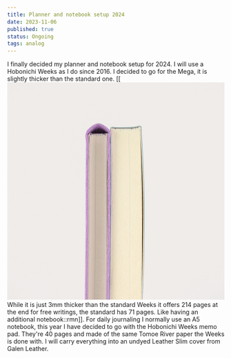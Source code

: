 ```yaml
---
title: Planner and notebook setup 2024
date: 2023-11-06
published: true
status: Ongoing
tags: analog 
---
```


I finally decided my planner and notebook setup for 2024. I will use a Hobonichi Weeks as I do since 2016. I decided to go for the Mega, it is slightly thicker than the standard one. [[![Weeks Mega](/assets/postimg/weeks-mega.jpg) While it is just 3mm thicker than the standard Weeks it offers 214 pages at the end for free writings, the standard has 71 pages. Like having an additional notebook::rmn]]. For daily journaling I normally use an A5 notebook, this year I have decided to go with the Hobonichi Weeks memo pad. They're 40 pages and made of the same Tomoe River paper the Weeks is done with. I will carry everything into an undyed Leather Slim cover from Galen Leather.